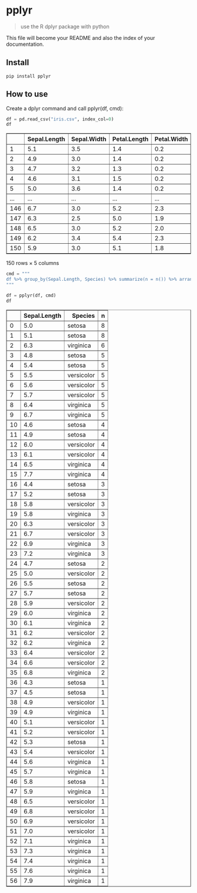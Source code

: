 <!--

#################################################
### THIS FILE WAS AUTOGENERATED! DO NOT EDIT! ###
#################################################
# file to edit: index.ipynb
# command to build the docs after a change: nbdev_build_docs

-->

# pplyr

> use the R dplyr package with python


This file will become your README and also the index of your documentation.

## Install

`pip install pplyr`

## How to use

Create a dplyr command and call pplyr(df, cmd):
<div class="codecell" markdown="1">
<div class="input_area" markdown="1">

```python
df = pd.read_csv("iris.csv", index_col=0)
df
```

</div>
<div class="output_area" markdown="1">




<div>
<style scoped>
    .dataframe tbody tr th:only-of-type {
        vertical-align: middle;
    }

    .dataframe tbody tr th {
        vertical-align: top;
    }

    .dataframe thead th {
        text-align: right;
    }
</style>
<table border="1" class="dataframe">
  <thead>
    <tr style="text-align: right;">
      <th></th>
      <th>Sepal.Length</th>
      <th>Sepal.Width</th>
      <th>Petal.Length</th>
      <th>Petal.Width</th>
      <th>Species</th>
    </tr>
  </thead>
  <tbody>
    <tr>
      <td>1</td>
      <td>5.1</td>
      <td>3.5</td>
      <td>1.4</td>
      <td>0.2</td>
      <td>setosa</td>
    </tr>
    <tr>
      <td>2</td>
      <td>4.9</td>
      <td>3.0</td>
      <td>1.4</td>
      <td>0.2</td>
      <td>setosa</td>
    </tr>
    <tr>
      <td>3</td>
      <td>4.7</td>
      <td>3.2</td>
      <td>1.3</td>
      <td>0.2</td>
      <td>setosa</td>
    </tr>
    <tr>
      <td>4</td>
      <td>4.6</td>
      <td>3.1</td>
      <td>1.5</td>
      <td>0.2</td>
      <td>setosa</td>
    </tr>
    <tr>
      <td>5</td>
      <td>5.0</td>
      <td>3.6</td>
      <td>1.4</td>
      <td>0.2</td>
      <td>setosa</td>
    </tr>
    <tr>
      <td>...</td>
      <td>...</td>
      <td>...</td>
      <td>...</td>
      <td>...</td>
      <td>...</td>
    </tr>
    <tr>
      <td>146</td>
      <td>6.7</td>
      <td>3.0</td>
      <td>5.2</td>
      <td>2.3</td>
      <td>virginica</td>
    </tr>
    <tr>
      <td>147</td>
      <td>6.3</td>
      <td>2.5</td>
      <td>5.0</td>
      <td>1.9</td>
      <td>virginica</td>
    </tr>
    <tr>
      <td>148</td>
      <td>6.5</td>
      <td>3.0</td>
      <td>5.2</td>
      <td>2.0</td>
      <td>virginica</td>
    </tr>
    <tr>
      <td>149</td>
      <td>6.2</td>
      <td>3.4</td>
      <td>5.4</td>
      <td>2.3</td>
      <td>virginica</td>
    </tr>
    <tr>
      <td>150</td>
      <td>5.9</td>
      <td>3.0</td>
      <td>5.1</td>
      <td>1.8</td>
      <td>virginica</td>
    </tr>
  </tbody>
</table>
<p>150 rows × 5 columns</p>
</div>



</div>

</div>
<div class="codecell" markdown="1">
<div class="input_area" markdown="1">

```python
cmd = """
df %>% group_by(Sepal.Length, Species) %>% summarize(n = n()) %>% arrange(-n)
"""

df = pplyr(df, cmd)
df
```

</div>
<div class="output_area" markdown="1">




<div>
<style scoped>
    .dataframe tbody tr th:only-of-type {
        vertical-align: middle;
    }

    .dataframe tbody tr th {
        vertical-align: top;
    }

    .dataframe thead th {
        text-align: right;
    }
</style>
<table border="1" class="dataframe">
  <thead>
    <tr style="text-align: right;">
      <th></th>
      <th>Sepal.Length</th>
      <th>Species</th>
      <th>n</th>
    </tr>
  </thead>
  <tbody>
    <tr>
      <td>0</td>
      <td>5.0</td>
      <td>setosa</td>
      <td>8</td>
    </tr>
    <tr>
      <td>1</td>
      <td>5.1</td>
      <td>setosa</td>
      <td>8</td>
    </tr>
    <tr>
      <td>2</td>
      <td>6.3</td>
      <td>virginica</td>
      <td>6</td>
    </tr>
    <tr>
      <td>3</td>
      <td>4.8</td>
      <td>setosa</td>
      <td>5</td>
    </tr>
    <tr>
      <td>4</td>
      <td>5.4</td>
      <td>setosa</td>
      <td>5</td>
    </tr>
    <tr>
      <td>5</td>
      <td>5.5</td>
      <td>versicolor</td>
      <td>5</td>
    </tr>
    <tr>
      <td>6</td>
      <td>5.6</td>
      <td>versicolor</td>
      <td>5</td>
    </tr>
    <tr>
      <td>7</td>
      <td>5.7</td>
      <td>versicolor</td>
      <td>5</td>
    </tr>
    <tr>
      <td>8</td>
      <td>6.4</td>
      <td>virginica</td>
      <td>5</td>
    </tr>
    <tr>
      <td>9</td>
      <td>6.7</td>
      <td>virginica</td>
      <td>5</td>
    </tr>
    <tr>
      <td>10</td>
      <td>4.6</td>
      <td>setosa</td>
      <td>4</td>
    </tr>
    <tr>
      <td>11</td>
      <td>4.9</td>
      <td>setosa</td>
      <td>4</td>
    </tr>
    <tr>
      <td>12</td>
      <td>6.0</td>
      <td>versicolor</td>
      <td>4</td>
    </tr>
    <tr>
      <td>13</td>
      <td>6.1</td>
      <td>versicolor</td>
      <td>4</td>
    </tr>
    <tr>
      <td>14</td>
      <td>6.5</td>
      <td>virginica</td>
      <td>4</td>
    </tr>
    <tr>
      <td>15</td>
      <td>7.7</td>
      <td>virginica</td>
      <td>4</td>
    </tr>
    <tr>
      <td>16</td>
      <td>4.4</td>
      <td>setosa</td>
      <td>3</td>
    </tr>
    <tr>
      <td>17</td>
      <td>5.2</td>
      <td>setosa</td>
      <td>3</td>
    </tr>
    <tr>
      <td>18</td>
      <td>5.8</td>
      <td>versicolor</td>
      <td>3</td>
    </tr>
    <tr>
      <td>19</td>
      <td>5.8</td>
      <td>virginica</td>
      <td>3</td>
    </tr>
    <tr>
      <td>20</td>
      <td>6.3</td>
      <td>versicolor</td>
      <td>3</td>
    </tr>
    <tr>
      <td>21</td>
      <td>6.7</td>
      <td>versicolor</td>
      <td>3</td>
    </tr>
    <tr>
      <td>22</td>
      <td>6.9</td>
      <td>virginica</td>
      <td>3</td>
    </tr>
    <tr>
      <td>23</td>
      <td>7.2</td>
      <td>virginica</td>
      <td>3</td>
    </tr>
    <tr>
      <td>24</td>
      <td>4.7</td>
      <td>setosa</td>
      <td>2</td>
    </tr>
    <tr>
      <td>25</td>
      <td>5.0</td>
      <td>versicolor</td>
      <td>2</td>
    </tr>
    <tr>
      <td>26</td>
      <td>5.5</td>
      <td>setosa</td>
      <td>2</td>
    </tr>
    <tr>
      <td>27</td>
      <td>5.7</td>
      <td>setosa</td>
      <td>2</td>
    </tr>
    <tr>
      <td>28</td>
      <td>5.9</td>
      <td>versicolor</td>
      <td>2</td>
    </tr>
    <tr>
      <td>29</td>
      <td>6.0</td>
      <td>virginica</td>
      <td>2</td>
    </tr>
    <tr>
      <td>30</td>
      <td>6.1</td>
      <td>virginica</td>
      <td>2</td>
    </tr>
    <tr>
      <td>31</td>
      <td>6.2</td>
      <td>versicolor</td>
      <td>2</td>
    </tr>
    <tr>
      <td>32</td>
      <td>6.2</td>
      <td>virginica</td>
      <td>2</td>
    </tr>
    <tr>
      <td>33</td>
      <td>6.4</td>
      <td>versicolor</td>
      <td>2</td>
    </tr>
    <tr>
      <td>34</td>
      <td>6.6</td>
      <td>versicolor</td>
      <td>2</td>
    </tr>
    <tr>
      <td>35</td>
      <td>6.8</td>
      <td>virginica</td>
      <td>2</td>
    </tr>
    <tr>
      <td>36</td>
      <td>4.3</td>
      <td>setosa</td>
      <td>1</td>
    </tr>
    <tr>
      <td>37</td>
      <td>4.5</td>
      <td>setosa</td>
      <td>1</td>
    </tr>
    <tr>
      <td>38</td>
      <td>4.9</td>
      <td>versicolor</td>
      <td>1</td>
    </tr>
    <tr>
      <td>39</td>
      <td>4.9</td>
      <td>virginica</td>
      <td>1</td>
    </tr>
    <tr>
      <td>40</td>
      <td>5.1</td>
      <td>versicolor</td>
      <td>1</td>
    </tr>
    <tr>
      <td>41</td>
      <td>5.2</td>
      <td>versicolor</td>
      <td>1</td>
    </tr>
    <tr>
      <td>42</td>
      <td>5.3</td>
      <td>setosa</td>
      <td>1</td>
    </tr>
    <tr>
      <td>43</td>
      <td>5.4</td>
      <td>versicolor</td>
      <td>1</td>
    </tr>
    <tr>
      <td>44</td>
      <td>5.6</td>
      <td>virginica</td>
      <td>1</td>
    </tr>
    <tr>
      <td>45</td>
      <td>5.7</td>
      <td>virginica</td>
      <td>1</td>
    </tr>
    <tr>
      <td>46</td>
      <td>5.8</td>
      <td>setosa</td>
      <td>1</td>
    </tr>
    <tr>
      <td>47</td>
      <td>5.9</td>
      <td>virginica</td>
      <td>1</td>
    </tr>
    <tr>
      <td>48</td>
      <td>6.5</td>
      <td>versicolor</td>
      <td>1</td>
    </tr>
    <tr>
      <td>49</td>
      <td>6.8</td>
      <td>versicolor</td>
      <td>1</td>
    </tr>
    <tr>
      <td>50</td>
      <td>6.9</td>
      <td>versicolor</td>
      <td>1</td>
    </tr>
    <tr>
      <td>51</td>
      <td>7.0</td>
      <td>versicolor</td>
      <td>1</td>
    </tr>
    <tr>
      <td>52</td>
      <td>7.1</td>
      <td>virginica</td>
      <td>1</td>
    </tr>
    <tr>
      <td>53</td>
      <td>7.3</td>
      <td>virginica</td>
      <td>1</td>
    </tr>
    <tr>
      <td>54</td>
      <td>7.4</td>
      <td>virginica</td>
      <td>1</td>
    </tr>
    <tr>
      <td>55</td>
      <td>7.6</td>
      <td>virginica</td>
      <td>1</td>
    </tr>
    <tr>
      <td>56</td>
      <td>7.9</td>
      <td>virginica</td>
      <td>1</td>
    </tr>
  </tbody>
</table>
</div>



</div>

</div>

